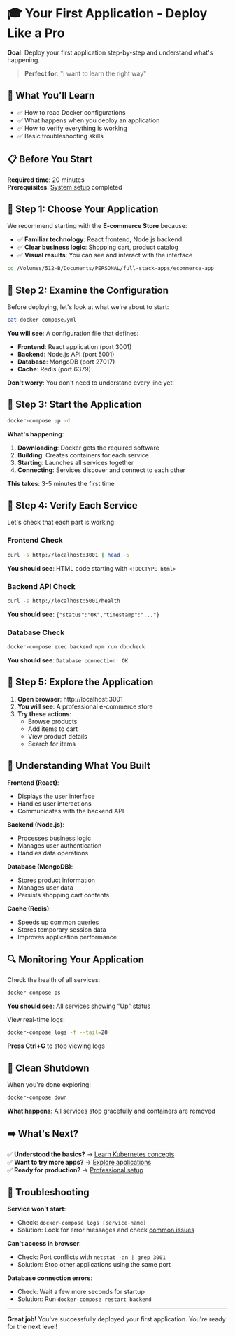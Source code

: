 # 🎓 Your First Application - Deploy Like a Pro

**Goal**: Deploy your first application step-by-step and understand what's happening.

> **Perfect for**: "I want to learn the right way"

## 🎯 What You'll Learn
- ✅ How to read Docker configurations
- ✅ What happens when you deploy an application
- ✅ How to verify everything is working
- ✅ Basic troubleshooting skills

## 📋 Before You Start
**Required time**: 20 minutes  
**Prerequisites**: [System setup](system-setup.md) completed

## 🚀 Step 1: Choose Your Application

We recommend starting with the **E-commerce Store** because:
- ✅ **Familiar technology**: React frontend, Node.js backend
- ✅ **Clear business logic**: Shopping cart, product catalog
- ✅ **Visual results**: You can see and interact with the interface

```bash
cd /Volumes/512-B/Documents/PERSONAL/full-stack-apps/ecommerce-app
```

## 🚀 Step 2: Examine the Configuration

Before deploying, let's look at what we're about to start:

```bash
cat docker-compose.yml
```

**You will see**: A configuration file that defines:
- **Frontend**: React application (port 3001)
- **Backend**: Node.js API (port 5001)  
- **Database**: MongoDB (port 27017)
- **Cache**: Redis (port 6379)

**Don't worry**: You don't need to understand every line yet!

## 🚀 Step 3: Start the Application

```bash
docker-compose up -d
```

**What's happening**:
1. **Downloading**: Docker gets the required software
2. **Building**: Creates containers for each service
3. **Starting**: Launches all services together
4. **Connecting**: Services discover and connect to each other

**This takes**: 3-5 minutes the first time

## 🚀 Step 4: Verify Each Service

Let's check that each part is working:

### Frontend Check
```bash
curl -s http://localhost:3001 | head -5
```
**You should see**: HTML code starting with `<!DOCTYPE html>`

### Backend API Check
```bash
curl -s http://localhost:5001/health
```
**You should see**: `{"status":"OK","timestamp":"..."}`

### Database Check
```bash
docker-compose exec backend npm run db:check
```
**You should see**: `Database connection: OK`

## 🚀 Step 5: Explore the Application

1. **Open browser**: http://localhost:3001
2. **You will see**: A professional e-commerce store
3. **Try these actions**:
   - Browse products
   - Add items to cart
   - View product details
   - Search for items

## 🎉 Understanding What You Built

**Frontend (React)**: 
- Displays the user interface
- Handles user interactions
- Communicates with the backend API

**Backend (Node.js)**:
- Processes business logic
- Manages user authentication
- Handles data operations

**Database (MongoDB)**:
- Stores product information
- Manages user data
- Persists shopping cart contents

**Cache (Redis)**:
- Speeds up common queries
- Stores temporary session data
- Improves application performance

## 🔍 Monitoring Your Application

Check the health of all services:
```bash
docker-compose ps
```

**You should see**: All services showing "Up" status

View real-time logs:
```bash
docker-compose logs -f --tail=20
```

**Press Ctrl+C** to stop viewing logs

## 🔄 Clean Shutdown

When you're done exploring:
```bash
docker-compose down
```

**What happens**: All services stop gracefully and containers are removed

## ➡️ What's Next?

✅ **Understood the basics?** → [Learn Kubernetes concepts](kubernetes-basics.md)  
✅ **Want to try more apps?** → [Explore applications](../applications/)  
✅ **Ready for production?** → [Professional setup](enterprise-setup.md)

## 🆺 Troubleshooting

**Service won't start**:
- Check: `docker-compose logs [service-name]`
- Solution: Look for error messages and check [common issues](../troubleshooting/common-issues.md)

**Can't access in browser**:
- Check: Port conflicts with `netstat -an | grep 3001`
- Solution: Stop other applications using the same port

**Database connection errors**:
- Check: Wait a few more seconds for startup
- Solution: Run `docker-compose restart backend`

---

**Great job!** You've successfully deployed your first application. You're ready for the next level!